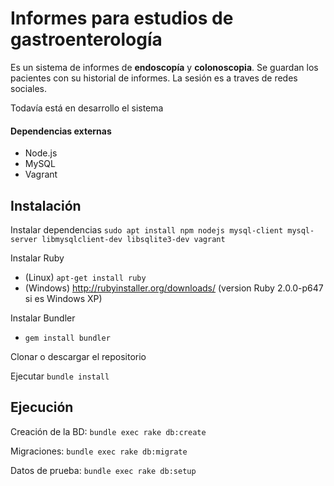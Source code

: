 # Informes para estudios de gastroenterología

Es un sistema de informes de **endoscopía** y **colonoscopia**. Se guardan los pacientes con su historial de informes. La sesión es a traves de redes sociales.

Todavía está en desarrollo el sistema

#### Dependencias externas

* Node.js
* MySQL
* Vagrant

## Instalación

Instalar dependencias
`sudo apt install npm nodejs mysql-client mysql-server libmysqlclient-dev libsqlite3-dev vagrant`

Instalar Ruby

* (Linux) `apt-get install ruby`
* (Windows) http://rubyinstaller.org/downloads/ (version Ruby 2.0.0-p647 si es Windows XP)

Instalar Bundler
* `gem install bundler`

Clonar o descargar el repositorio

Ejecutar `bundle install`

## Ejecución

  Creación de la BD: `bundle exec rake db:create`
  
  Migraciones: `bundle exec rake db:migrate`
  
  Datos de prueba: `bundle exec rake db:setup`
